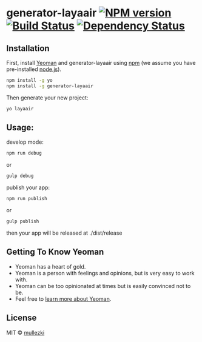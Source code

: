 # generator-layaair [![NPM version][npm-image]][npm-url] [![Build Status][travis-image]][travis-url] [![Dependency Status][daviddm-image]][daviddm-url]
> 

## Installation

First, install [Yeoman](http://yeoman.io) and generator-layaair using [npm](https://www.npmjs.com/) (we assume you have pre-installed [node.js](https://nodejs.org/)).

```bash
npm install -g yo
npm install -g generator-layaair
```

Then generate your new project:

```bash
yo layaair
```

## Usage:

develop mode:
```bash
npm run debug
```
or
```bash
gulp debug
```
  
  
publish your app:
```bash
npm run publish
```
or
```bash
gulp publish
```  
then your app will be released at ./dist/release


## Getting To Know Yeoman

 * Yeoman has a heart of gold.
 * Yeoman is a person with feelings and opinions, but is very easy to work with.
 * Yeoman can be too opinionated at times but is easily convinced not to be.
 * Feel free to [learn more about Yeoman](http://yeoman.io/).

## License

MIT © [mullezki]()


[npm-image]: https://badge.fury.io/js/generator-layaair.svg
[npm-url]: https://npmjs.org/package/generator-layaair
[travis-image]: https://travis-ci.org/mullezki/generator-layaair.svg?branch=master
[travis-url]: https://travis-ci.org/mullezki/generator-layaair
[daviddm-image]: https://david-dm.org/mullezki/generator-layaair.svg?theme=shields.io
[daviddm-url]: https://david-dm.org/mullezki/generator-layaair
